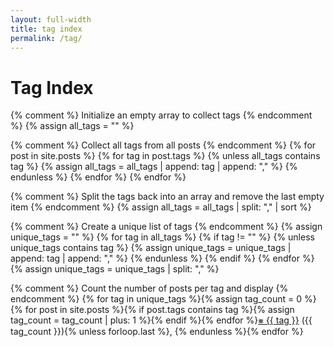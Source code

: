 ```yaml
---
layout: full-width
title: tag index
permalink: /tag/
---
```


# Tag Index

{% comment %}
Initialize an empty array to collect tags
{% endcomment %}
{% assign all_tags = "" %}

{% comment %}
Collect all tags from all posts
{% endcomment %}
{% for post in site.posts %}
  {% for tag in post.tags %}
    {% unless all_tags contains tag %}
      {% assign all_tags = all_tags | append: tag | append: "," %}
    {% endunless %}
  {% endfor %}
{% endfor %}

{% comment %}
Split the tags back into an array and remove the last empty item
{% endcomment %}
{% assign all_tags = all_tags | split: "," | sort %}

{% comment %}
Create a unique list of tags
{% endcomment %}
{% assign unique_tags = "" %}
{% for tag in all_tags %}
  {% if tag != "" %}
    {% unless unique_tags contains tag %}
      {% assign unique_tags = unique_tags | append: tag | append: "," %}
    {% endunless %}
  {% endif %}
{% endfor %}
{% assign unique_tags = unique_tags | split: "," %}

{% comment %}
Count the number of posts per tag and display
{% endcomment %}
{% for tag in unique_tags %}{% assign tag_count = 0 %}{% for post in site.posts %}{% if post.tags contains tag %}{% assign tag_count = tag_count | plus: 1 %}{% endif %}{% endfor %}<a href="/tag-{{ tag | slugify }}">⨳&nbsp;{{ tag }}</a>&nbsp;({{ tag_count }}){% unless forloop.last %}, {% endunless %}{% endfor %}
